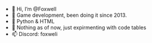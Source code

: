 - 👋 Hi, I’m @FoxwelI
- 👀 Game development, been doing it since 2013.
- 🌱 Python & HTML
- 💞️ Nothing as of now, just expirmenting with code tables
- 📫 Discord: foxweli

<!---
FoxwelI/FoxwelI is a ✨ special ✨ repository because its `README.md` (this file) appears on your GitHub profile.
You can click the Preview link to take a look at your changes.
--->
